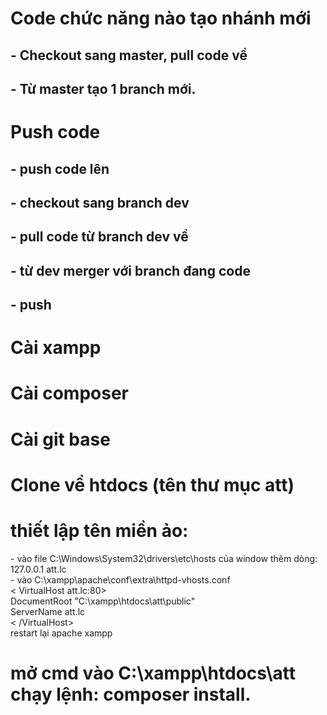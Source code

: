 <h1>Code chức năng nào tạo nhánh mới</h1>
<h2> - Checkout sang master, pull code về</h2>
<h2> - Từ master tạo 1 branch mới.</h2>

<h1>Push code</h1>
<h2> - push code lên</h2>
<h2> - checkout sang branch dev</h2>
<h2> - pull code từ branch dev về</h2>
<h2> - từ dev merger với branch đang code</h2>
<h2> - push</h2>


<h1>Cài xampp</h1>
<h1>Cài composer</h1>
<h1>Cài git base</h1>
<h1>Clone về htdocs (tên thư mục att)</h1>
<h1>thiết lập tên miền ảo:</h1>
  - vào file C:\Windows\System32\drivers\etc\hosts của window thêm dòng: 
    127.0.0.1 att.lc <br>
  - vào C:\xampp\apache\conf\extra\httpd-vhosts.conf <br>
  <  VirtualHost att.lc:80><br>
        DocumentRoot "C:\xampp\htdocs\att\public"<br>
        ServerName att.lc<br>
  <  /VirtualHost> <br>
    restart lại apache xampp
<h1>mở cmd vào C:\xampp\htdocs\att chạy lệnh: composer install.</h1>
